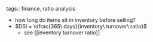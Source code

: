 tags:: finance, ratio analysis

- how long do items sit in inventory before selling?
- $DSI = \dfrac{365\ days}{inventory\ turnover\ ratio}$
	- see [[inventory turnover ratio]]